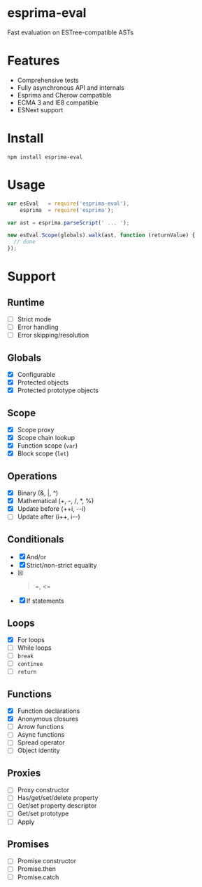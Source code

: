 # esprima-eval

Fast evaluation on ESTree-compatible ASTs

# Features

 * Comprehensive tests
 * Fully asynchronous API and internals
 * Esprima and Cherow compatible
 * ECMA 3 and IE8 compatible
 * ESNext support

# Install

`npm install esprima-eval`

# Usage

```javascript
var esEval   = require('esprima-eval'),
    esprima  = require('esprima');

var ast = esprima.parseScript(' ... ');

new esEval.Scope(globals).walk(ast, function (returnValue) {
  // done
});
```

# Support

## Runtime

  - [ ] Strict mode
  - [ ] Error handling
  - [ ] Error skipping/resolution

## Globals

  - [x] Configurable
  - [x] Protected objects
  - [x] Protected prototype objects

## Scope

  - [x] Scope proxy
  - [x] Scope chain lookup
  - [x] Function scope (`var`)
  - [x] Block scope (`let`)

## Operations

  - [x] Binary (&, |, ^)
  - [x] Mathematical (+, -, /, *, %)
  - [x] Update before (++i, --i)
  - [ ] Update after (i++, i--)

## Conditionals

  - [x] And/or
  - [x] Strict/non-strict equality
  - [x] >=, <=
  - [x] If statements

## Loops

  - [x] For loops
  - [ ] While loops
  - [ ] `break`
  - [ ] `continue`
  - [ ] `return`

## Functions

  - [x] Function declarations
  - [x] Anonymous closures
  - [ ] Arrow functions
  - [ ] Async functions
  - [ ] Spread operator
  - [ ] Object identity

## Proxies

  - [ ] Proxy constructor
  - [ ] Has/get/set/delete property
  - [ ] Get/set property descriptor
  - [ ] Get/set prototype
  - [ ] Apply

## Promises

  - [ ] Promise constructor
  - [ ] Promise.then
  - [ ] Promise.catch